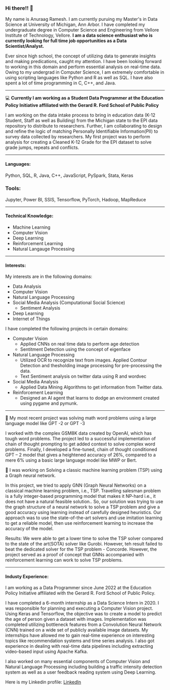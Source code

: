 ### Hi there!! 👋

My name is Anuraag Ramesh. I am currently puruing my Master's in Data Science at University of Michigan, Ann Arbor. I have completed my undergraduate degree in Computer Science and Engineering from Vellore Institute of Technology, Vellore. **I am a data science enthusiast who is currently looking for full time job opportunities as a Data Scientist/Analyst.** 

Ever since high school, the concept of utilizing data to generate insights and making predications, caught my attention. I have been looking forward to working in this domain and perform essential analysis on real-time data. Owing to my undergrad in Computer Science, I am extremely comfortable in using scripting languages like Python and R as well as SQL. I have also spent a lot of time programming in C, C++, and Java. 

---

💻 **Currently I am working as a Student Data Programmer at the Education Policy Initiative affiliated with the Gerard R. Ford School of Public Policy**

I am working on the data intake process to bring in education data (K-12 Student, Staff as well as Building) from the Michigan state to the EPI data repository to distribute to researchers. Further, I am collaborating to design and refine the logic of matching Personally Identifiable Information(PII) to survey data collected by researchers. My first project was to perform analysis for creating a Cleaned K-12 Grade for the EPI dataset to solve grade jumps, repeats and conflicts.

---

#### Languages:

Python, SQL, R, Java, C++, JavaScript, PySpark, Stata, Keras

### Tools:

 Jupyter, Power BI, SSIS, Tensorflow, PyTorch, Hadoop, MapReduce

---

#### Technical Knowledge:


- Machine Learning
- Computer Vision
- Deep Learning
- Reinforcement Learning
- Natural Langauge Processing

---

#### Interests:

My interests are in the following domains:
- Data Analysis
- Computer Vision
- Natural Language Processing
- Social Media Analysis (Computational Social Science)
    - Sentiment Analysis
- Deep Learning
- Internet of Things

I have completed the following projects in certain domains:
- Computer Vision
    - Applied CNNs on real time data to perform age detection
    - Sentitment Detection using the concept of eigenface
- Natural Language Processing
    - Utilized OCR to recognize text from images. Applied Contour Detection and thesholding image processing for pre-processing the data.
    - Text Sentiment analysis on twitter data using R and wordvec
- Social Media Analysis
    - Applied Data Mining Algorithms to get information from Twitter data.
- Reinforcement Learning
    - Designed an AI agent that learns to dodge an environment created using pygame and pymunk.

---
🔭 My most recent project was solving math word problems using a large language model like GPT -2 or GPT -3

I worked with the complex GSM8K data created by OpenAI, which has tough word problems. The project led to a successful implementation of chain of thought prompting to get added context to solve complex word problems.
Finally, I developed a fine-tuned, chain of thought conditioned GPT – 2 model that gives a heightened accuracy of 26%, compared to a mere 6% using a basic large language model like MWP or Bert.

🔭 I was working on Solving a classic machine learning problem (TSP) using a Graph neural network. 

In this project, we tried to apply GNN (Graph Neural Networks) on a classical machine learning problem, i.e., TSP. Travelling salesman problem is a fully integer-based programming model that makes it NP-hard i.e., it does not have a natural feasible solution.. So, our solution was trying to use the graph structure of a neural network to solve a TSP problem and give a good accuracy using learning instead of carefully designed heuristics. Our approach was to use the state-of-the-art solvers and use imitation learning to get a reliable model, then use reinforcement learning to increase the accuracy of the model.

Results:
We were able to get a lower time to solve the TSP solver compared to the state of the art(SOTA) solver like Gurobi. However, teh result failed to beat the dedicated solver for the TSP problem - Concorde. However, the project served as a proof of concept that GNNs accompanied with reinforcement learning can work to solve TSP problems.

---

#### Industy Experience: 

I am  working as a Data Programmer since June 2022 at the Education Policy Initiative affiliated with the Gerard R. Ford School of Public Policy.

I have completed a 6-month internship as a Data Science Intern in 2020. I was responsible for planning and executing a Computer Vision project. Using Keras and Tensorflow, the objective was to create a model to predict the age of person given a dataset with images. Implementation was completed utilizing bottleneck features from a Convolution Neural Network (CNN) trained on a wide set of publicly available image datasets. My internships have allowed me to gain real-time experience on interesting topics like recommendation systems and time series analysis. I also got experience in dealing with real-time data pipelines including extracting video-based input using Apache Kafka.  

I also worked on many essential components of Computer Vision and Natural Language Processing including building a traffic intensity detection system as well as a user feedback reading system using Deep Learning.  

Here is my Linkedin profile: [LinkedIn](https://www.linkedin.com/in/-anuraag-ramesh/)

<!--
**anuraagr-13/anuraagr-13** is a ✨ _special_ ✨ repository because its `README.md` (this file) appears on your GitHub profile.

Here are some ideas to get you started:


- 🌱 I’m currently learning ...
- 👯 I’m looking to collaborate on ...
- 🤔 I’m looking for help with ...
- 💬 Ask me about ...
- 📫 How to reach me: ...
- 😄 Pronouns: ...
- ⚡ Fun fact: ...
-->

